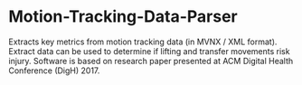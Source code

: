 # Motion-Tracking-Data-Parser
Extracts key metrics from motion tracking data (in MVNX / XML format).  Extract data can be used to determine if lifting and transfer movements risk injury.  Software is based on research paper presented at ACM Digital Health Conference (DigH) 2017.
